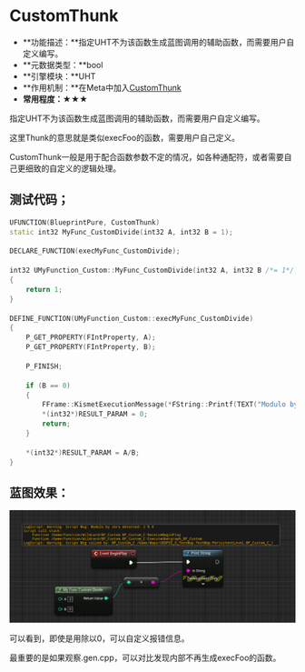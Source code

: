 # CustomThunk

- **功能描述：**指定UHT不为该函数生成蓝图调用的辅助函数，而需要用户自定义编写。
- **元数据类型：**bool
- **引擎模块：**UHT
- **作用机制：**在Meta中加入[CustomThunk](../../../../Meta/UHT/CustomThunk.md)
- **常用程度：**★★★

指定UHT不为该函数生成蓝图调用的辅助函数，而需要用户自定义编写。

这里Thunk的意思就是类似execFoo的函数，需要用户自己定义。

CustomThunk一般是用于配合函数参数不定的情况，如各种通配符，或者需要自己更细致的自定义的逻辑处理。

## 测试代码；

```cpp
UFUNCTION(BlueprintPure, CustomThunk)
static int32 MyFunc_CustomDivide(int32 A, int32 B = 1);

DECLARE_FUNCTION(execMyFunc_CustomDivide);

int32 UMyFunction_Custom::MyFunc_CustomDivide(int32 A, int32 B /*= 1*/)
{
	return 1;
}

DEFINE_FUNCTION(UMyFunction_Custom::execMyFunc_CustomDivide)
{
	P_GET_PROPERTY(FIntProperty, A);
	P_GET_PROPERTY(FIntProperty, B);

	P_FINISH;

	if (B == 0)
	{
		FFrame::KismetExecutionMessage(*FString::Printf(TEXT("Modulo by zero detected: %d %% 0\n%s"), A, *Stack.GetStackTrace()), ELogVerbosity::Warning);
		*(int32*)RESULT_PARAM = 0;
		return;
	}

	*(int32*)RESULT_PARAM = A/B;
}
```

## 蓝图效果：

![Untitled](Untitled.png)

可以看到，即使是用除以0，可以自定义报错信息。

最重要的是如果观察.gen.cpp，可以对比发现内部不再生成execFoo的函数。